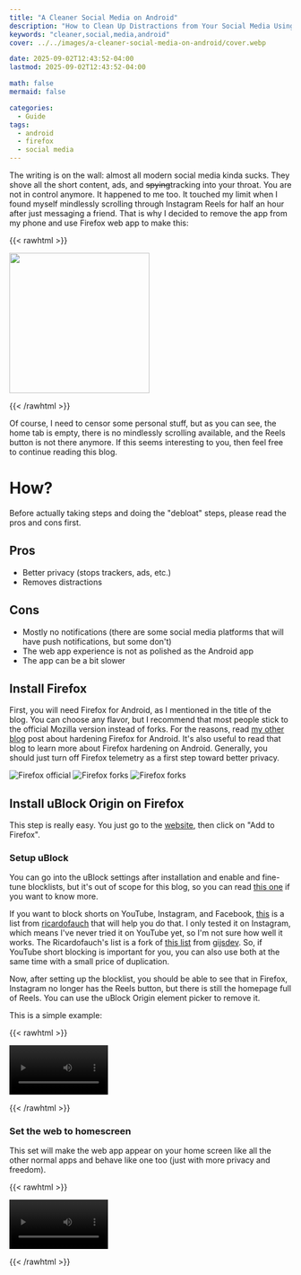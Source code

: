 ```yaml
---
title: "A Cleaner Social Media on Android"
description: "How to Clean Up Distractions from Your Social Media Using Firefox on Android"
keywords: "cleaner,social,media,android"
cover: ../../images/a-cleaner-social-media-on-android/cover.webp

date: 2025-09-02T12:43:52-04:00
lastmod: 2025-09-02T12:43:52-04:00

math: false
mermaid: false

categories:
  - Guide
tags:
  - android
  - firefox
  - social media
---
```

The writing is on the wall: almost all modern social media kinda sucks. They shove all the short content, ads, and ~~spying~~tracking into your throat. You are not in control anymore. It happened to me too. It touched my limit when I found myself mindlessly scrolling through Instagram Reels for half an hour after just messaging a friend. That is why I decided to remove the app from my phone and use Firefox web app to make this:


{{< rawhtml >}}

<img src="../../images/a-cleaner-social-media-on-android/IG.webp" width="250">

{{< /rawhtml >}}

Of course, I need to censor some personal stuff, but as you can see, the home tab is empty, there is no mindlessly scrolling available, and the Reels button is not there anymore. If this seems interesting to you, then feel free to continue reading this blog.

# How?

Before actually taking steps and doing the "debloat" steps, please read the pros and cons first.

## Pros

* Better privacy (stops trackers, ads, etc.)
* Removes distractions

## Cons

* Mostly no notifications (there are some social media platforms that will have push notifications, but some don't)
* The web app experience is not as polished as the Android app
* The app can be a bit slower

## Install Firefox

First, you will need Firefox for Android, as I mentioned in the title of the blog. You can choose any flavor, but I recommend that most people stick to the official Mozilla version instead of forks. For the reasons, read [my other blog](https://likely.blue/post/how-to-harden-firefox-mobile/) post about hardening Firefox for Android. It's also useful to read that blog to learn more about Firefox hardening on Android. Generally, you should just turn off Firefox telemetry as a first step toward better privacy.

![Firefox official](../../images/a-cleaner-social-media-on-android/firefoxs.webp)
![Firefox forks](../../images/a-cleaner-social-media-on-android/fork-1.webp)
![Firefox forks](../../images/a-cleaner-social-media-on-android/fork-2.webp)

## Install uBlock Origin on Firefox

This step is really easy. You just go to the [website](https://addons.mozilla.org/en-US/firefox/addon/ublock-origin/), then click on "Add to Firefox".

### Setup uBlock

You can go into the uBlock settings after installation and enable and fine-tune blocklists, but it's out of scope for this blog, so you can read [this one](https://github.com/yokoffing/filterlists#guidelines) if you want to know more.

If you want to block shorts on YouTube, Instagram, and Facebook, [this](https://github.com/ricardofauch/ublock-hide-shorts) is a list from [ricardofauch](https://github.com/ricardofauch) that will help you do that. I only tested it on Instagram, which means I've never tried it on YouTube yet, so I'm not sure how well it works. The Ricardofauch's list is a fork of [this list](https://github.com/gijsdev/ublock-hide-yt-shorts) from [gijsdev](https://github.com/gijsdev). So, if YouTube short blocking is important for you, you can also use both at the same time with a small price of duplication.

Now, after setting up the blocklist, you should be able to see that in Firefox, Instagram no longer has the Reels button, but there is still the homepage full of Reels. You can use the uBlock Origin element picker to remove it.

This is a simple example:

{{< rawhtml >}}

<video width=35% controls>
    <source src="../../images/a-cleaner-social-media-on-android/video.webm" type="video/webm">
    Your browser does not support the video tag.
</video>

{{< /rawhtml >}}

### Set the web to homescreen

This set will make the web app appear on your home screen like all the other normal apps and behave like one too (just with more privacy and freedom).


{{< rawhtml >}}

<video width=35% controls>
    <source src="../../images/a-cleaner-social-media-on-android/sethome.webm" type="video/webm">
    Your browser does not support the video tag.
</video>

{{< /rawhtml >}}

